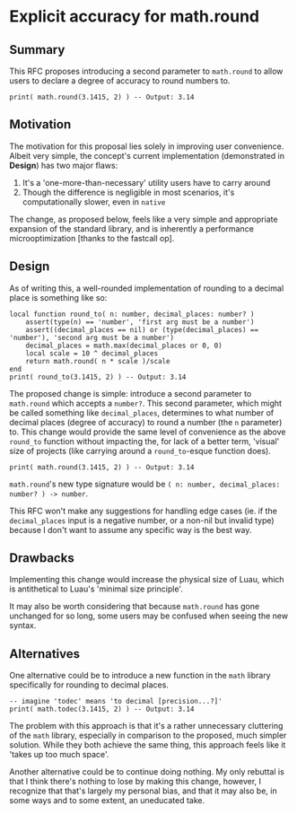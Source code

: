 # Explicit accuracy for math.round

## Summary
This RFC proposes introducing a second parameter to `math.round` to allow users to declare a degree of accuracy to round numbers to.
```luau
print( math.round(3.1415, 2) ) -- Output: 3.14
```

## Motivation
The motivation for this proposal lies solely in improving user convenience. Albeit very simple, the concept's current implementation (demonstrated in **Design**) has two major flaws:
1. It's a 'one-more-than-necessary' utility users have to carry around
2. Though the difference is negligible in most scenarios, it's computationally slower, even in `native`

The change, as proposed below, feels like a very simple and appropriate expansion of the standard library, and is inherently a performance microoptimization [thanks to the fastcall op].

## Design
As of writing this, a well-rounded implementation of rounding to a decimal place is something like so:
```luau
local function round_to( n: number, decimal_places: number? )
    assert(type(n) == 'number', 'first arg must be a number')
    assert((decimal_places == nil) or (type(decimal_places) == 'number'), 'second arg must be a number')
    decimal_places = math.max(decimal_places or 0, 0)
    local scale = 10 ^ decimal_places
    return math.round( n * scale )/scale
end
print( round_to(3.1415, 2) ) -- Output: 3.14
```
The proposed change is simple: introduce a second parameter to `math.round` which accepts a `number?`. This second parameter, which might be called something like `decimal_places`, determines to what number of decimal places (degree of accuracy) to round a number (the `n` parameter) to. This change would provide the same level of convenience as the above `round_to` function without impacting the, for lack of a better term, 'visual' size of projects (like carrying around a `round_to`-esque function does).
```luau
print( math.round(3.1415, 2) ) -- Output: 3.14
```
`math.round`'s new type signature would be `( n: number, decimal_places: number? ) -> number`.

This RFC won't make any suggestions for handling edge cases (ie. if the `decimal_places` input is a negative number, or a non-nil but invalid type) because I don't want to assume any specific way is the best way.

## Drawbacks
Implementing this change would increase the physical size of Luau, which is antithetical to Luau's 'minimal size principle'.

It may also be worth considering that because `math.round` has gone unchanged for so long, some users may be confused when seeing the new syntax.

## Alternatives
One alternative could be to introduce a new function in the `math` library specifically for rounding to decimal places.
```luau
-- imagine 'todec' means 'to decimal [precision...?]'
print( math.todec(3.1415, 2) ) -- Output: 3.14
```
The problem with this approach is that it's a rather unnecessary cluttering of the `math` library, especially in comparison to the proposed, much simpler solution. While they both achieve the same thing, this approach feels like it 'takes up too much space'.

Another alternative could be to continue doing nothing. My only rebuttal is that I think there's nothing to lose by making this change, however, I recognize that that's largely my personal bias, and that it may also be, in some ways and to some extent, an uneducated take.
